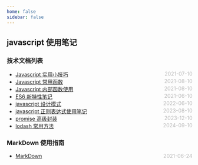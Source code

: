 ```yaml
---
home: false
sidebar: false
---
```


## javascript 使用笔记

### 技术文档列表

- [Javascript 实用小技巧](./usefulTips) <span style="color:#bbb; float:right">2021-07-10</span>
- [Javascript 常用函数](./usefulFunc) <span style="color:#bbb; float:right">2021-08-10</span>
- [Javascript 内部函数使用](./innerFunc) <span style="color:#bbb; float:right">2021-08-10</span>
- [ES6 新特性笔记](./es6) <span style="color:#bbb; float:right">2021-06-10</span>
- [javascript 设计模式](./designMode) <span style="color:#bbb; float:right">2022-06-10</span>
- [javascript 正则表达式使用笔记](./regexp) <span style="color:#bbb; float:right">2023-08-10</span>
- [promise 高级封装](./promise) <span style="color:#bbb; float:right">2023-12-10</span>
- [lodash 常用方法](./lodash) <span style="color:#bbb; float:right">2024-09-10</span>

### MarkDown 使用指南

- [MarkDown](../blog-daily/use-markdown) <span style="color:#bbb; float:right">2021-06-24</span>

